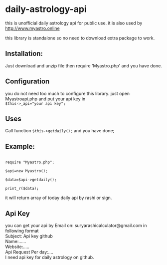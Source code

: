 # daily-astrology-api
this is unofficial daily astrology api for public use. it is also used by http://www.myastro.online

this library is standalone so no need to download extra package to work.

<h2>Installation: </h2>
Just download and unzip file then require 'Myastro.php' and you have done.


<h2>Configuration</h2>
you do not need too much to configure this library. just open Myastroapi.php and put your api key in <br/>
<code>$this->_api="your api key";</code>

<h2>Uses</h2>
Call function <code>$this->getdaily();</code> and you have done;

<h2>Example:</h2>
<code>
require "Myastro.php";<br/>
$api=new Myastro();<br/>
$data=$api->getdaily();<br/>
print_r($data);<br/>
</code>
it will return array of today daily api by rashi or sign.<br/>

<h2>Api Key</h2>
you can get your api by Email on: suryarashicalculator@gmail.com in following format<br/>
Subject: Api key github<br/>
Name:......<br/>
Website:.....<br/>
Api Request Per day:....<br/>
I need api key for daily astrology on github.<br/>

 
